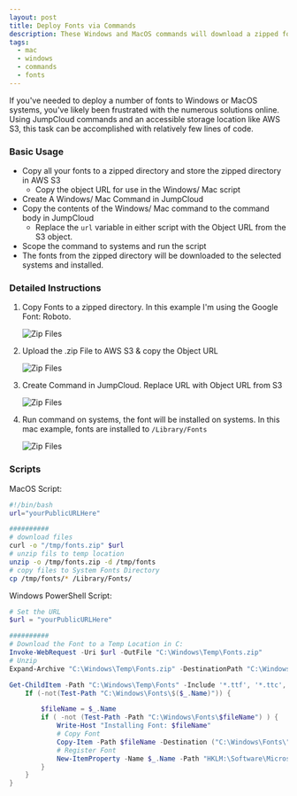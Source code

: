 ```yaml
---
layout: post
title: Deploy Fonts via Commands
description: These Windows and MacOS commands will download a zipped folder of fonts & install those fonts on their respective systems
tags:
  - mac
  - windows
  - commands
  - fonts
---
```


If you've needed to deploy a number of fonts to Windows or MacOS systems, you've likely been frustrated with the numerous solutions online. Using JumpCloud commands and an accessible storage location like AWS S3, this task can be accomplished with relatively few lines of code.

### Basic Usage

- Copy all your fonts to a zipped directory and store the zipped directory in AWS S3
  - Copy the object URL for use in the Windows/ Mac script
- Create A Windows/ Mac Command in JumpCloud
- Copy the contents of the Windows/ Mac command to the command body in JumpCloud
  - Replace the `url` variable in either script with the Object URL from the S3 object.
- Scope the command to systems and run the script
- The fonts from the zipped directory will be downloaded to the selected systems and installed.

### Detailed Instructions

1. Copy Fonts to a zipped directory. In this example I'm using the Google Font: Roboto.

   ![Zip Files](./../../../images/fontsInstall/zipFiles.png)

2. Upload the .zip File to AWS S3 & copy the Object URL

   ![Zip Files](./../../../images/fontsInstall/awss3.png)

3. Create Command in JumpCloud. Replace URL with Object URL from S3

   ![Zip Files](./../../../images/fontsInstall/commandMac.png)

4. Run command on systems, the font will be installed on systems. In this mac example, fonts are installed to `/Library/Fonts`

   ![Zip Files](./../../../images/fontsInstall/installedFont.png)

### Scripts

MacOS Script:

```bash
#!/bin/bash
url="yourPublicURLHere"

##########
# download files
curl -o "/tmp/fonts.zip" $url
# unzip fils to temp location
unzip -o /tmp/fonts.zip -d /tmp/fonts
# copy files to System Fonts Directory
cp /tmp/fonts/* /Library/Fonts/
```

Windows PowerShell Script:

```powershell
# Set the URL
$url = "yourPublicURLHere"

##########
# Download the Font to a Temp Location in C:
Invoke-WebRequest -Uri $url -OutFile "C:\Windows\Temp\Fonts.zip"
# Unzip
Expand-Archive "C:\Windows\Temp\Fonts.zip" -DestinationPath "C:\Windows\Temp\Fonts" -Force

Get-ChildItem -Path "C:\Windows\Temp\Fonts" -Include '*.ttf', '*.ttc', '*.otf' -Recurse | ForEach-Object {
    If (-not(Test-Path "C:\Windows\Fonts\$($_.Name)")) {

        $fileName = $_.Name
        if ( -not (Test-Path -Path "C:\Windows\Fonts\$fileName") ) {
            Write-Host "Installing Font: $fileName"
            # Copy Font
            Copy-Item -Path $fileName -Destination ("C:\Windows\Fonts\" + $_.Name) -Force
            # Register Font
            New-ItemProperty -Name $_.Name -Path "HKLM:\Software\Microsoft\Windows NT\CurrentVersion\Fonts" -PropertyType string -Value $fileName -Force -ErrorAction SilentlyContinue | Out-Null
        }
    }
}
```
